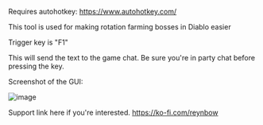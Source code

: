 Requires autohotkey: https://www.autohotkey.com/

This tool is used for making rotation farming bosses in Diablo easier

Trigger key is "F1"

This will send the text to the game chat. Be sure you're in party chat before pressing the key.

Screenshot of the GUI:

![image](https://github.com/user-attachments/assets/4963c8e2-6b58-4157-b7f3-9f817899c9ee)

Support link here if you're interested. https://ko-fi.com/reynbow
